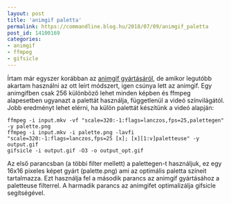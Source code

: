 ```yaml
---
layout: post
title: 'animgif paletta'
permalink: https://commandline.blog.hu/2018/07/09/animgif_paletta
post_id: 14100169
categories: 
- animgif
- ffmpeg
- gifsicle
---
```


Írtam már egyszer korábban az 
[animgif gyártásáról](https://commandline.blog.hu/2013/05/23/animgif_890), de amikor legutóbb akartam használni az ott leírt módszert, igen csúnya lett az animgif. Egy animgifben csak 256 különböző lehet minden képben és ffmpeg alapesetben ugyanazt a palettát használja, függetlenül a videó színvilágától. Jobb eredményt lehet elérni, ha külön palettát készítünk a videó alapján:

```
ffmpeg -i input.mkv -vf "scale=320:-1:flags=lanczos,fps=25,palettegen" -y palette.png 
ffmpeg -i input.mkv -i palette.png -lavfi "scale=320:-1:flags=lanczos,fps=25 [x]; [x][1:v]paletteuse" -y output.gif
gifsicle -i output.gif -O3 -o output_opt.gif
```

Az első parancsban (a többi filter mellett) a palettegen-t használjuk, ez egy 16x16 pixeles képet gyárt (palette.png) ami az optimális paletta színeit tartalmazza. Ezt használja fel a második parancs az animgif gyártásához a paletteuse filterrel. A harmadik parancs az animgifet optimalizálja gifsicle segítségével.
